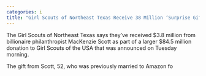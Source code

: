 ```yaml
---
categories: i
title: "Girl Scouts of Northeast Texas Receive 38 Million ‘Surprise Gift From Philanthropist MacKenzie Scott"
---
```


The Girl Scouts of Northeast Texas says they&#8217;ve received $3.8 million from billionaire philanthropist MacKenzie Scott as part of a larger $84.5 million donation to Girl Scouts of the USA that was announced on Tuesday morning.



The gift from Scott, 52, who was previously married to Amazon fo